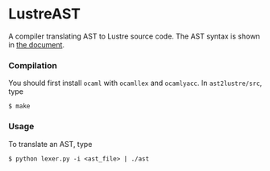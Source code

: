 # LustreAST

A compiler translating AST to Lustre source code. The AST syntax is shown in [the document](https://github.com/paulzfm/LustreAST/blob/master/ast2lustre/doc/ast.pdf).

### Compilation

You should first install `ocaml` with `ocamllex` and `ocamlyacc`. In `ast2lustre/src`, type

    $ make

### Usage

To translate an AST, type

    $ python lexer.py -i <ast_file> | ./ast
